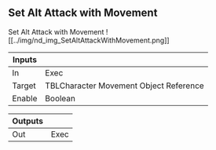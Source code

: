 ## Set Alt Attack with Movement
Set Alt Attack with Movement
![[../img/nd_img_SetAltAttackWithMovement.png]]

|Inputs||
|--|--|
| In | Exec |
| Target | TBLCharacter Movement Object Reference |
| Enable | Boolean |

|Outputs||
|--|--|
| Out | Exec |

